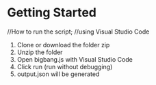 # Getting Started

//How to run the script;
//using Visual Studio Code

1. Clone or download the folder zip
2. Unzip the folder
3. Open bigbang.js with Visual Studio Code
4. Click run (run without debugging)
5. output.json will be generated

